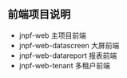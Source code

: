 ## 前端项目说明

- jnpf-web  主项目前端
- jnpf-web-datascreen  大屏前端
- jnpf-web-datareport  报表前端
- jnpf-web-tenant  多租户前端